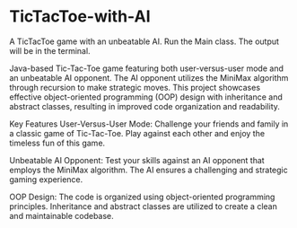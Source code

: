 # TicTacToe-with-AI
A TicTacToe game with an unbeatable AI. Run the Main class. The output will be in the terminal.

Java-based Tic-Tac-Toe game featuring both user-versus-user mode and an unbeatable AI opponent. The AI opponent utilizes the MiniMax algorithm through recursion to make strategic moves. This project showcases effective object-oriented programming (OOP) design with inheritance and abstract classes, resulting in improved code organization and readability.

Key Features
User-Versus-User Mode: Challenge your friends and family in a classic game of Tic-Tac-Toe. Play against each other and enjoy the timeless fun of this game.

Unbeatable AI Opponent: Test your skills against an AI opponent that employs the MiniMax algorithm. The AI ensures a challenging and strategic gaming experience.

OOP Design: The code is organized using object-oriented programming principles. Inheritance and abstract classes are utilized to create a clean and maintainable codebase.
